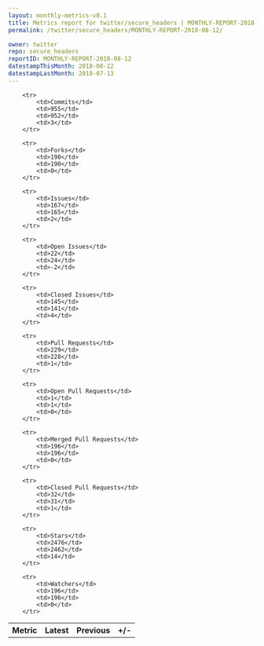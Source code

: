 ```yaml
---
layout: monthly-metrics-v0.1
title: Metrics report for twitter/secure_headers | MONTHLY-REPORT-2018-08-12 | 2018-08-12
permalink: /twitter/secure_headers/MONTHLY-REPORT-2018-08-12/

owner: twitter
repo: secure_headers
reportID: MONTHLY-REPORT-2018-08-12
datestampThisMonth: 2018-08-12
datestampLastMonth: 2018-07-13
---
```



<table style="width: 100%;">
    <tr>
        <th>Metric</th>
        <th>Latest</th>
        <th>Previous</th>
        <th>+/-</th>
    </tr>

        <tr>
            <td>Commits</td>
            <td>955</td>
            <td>952</td>
            <td>3</td>
        </tr>
        
        <tr>
            <td>Forks</td>
            <td>190</td>
            <td>190</td>
            <td>0</td>
        </tr>
        
        <tr>
            <td>Issues</td>
            <td>167</td>
            <td>165</td>
            <td>2</td>
        </tr>
        
        <tr>
            <td>Open Issues</td>
            <td>22</td>
            <td>24</td>
            <td>-2</td>
        </tr>
        
        <tr>
            <td>Closed Issues</td>
            <td>145</td>
            <td>141</td>
            <td>4</td>
        </tr>
        
        <tr>
            <td>Pull Requests</td>
            <td>229</td>
            <td>228</td>
            <td>1</td>
        </tr>
        
        <tr>
            <td>Open Pull Requests</td>
            <td>1</td>
            <td>1</td>
            <td>0</td>
        </tr>
        
        <tr>
            <td>Merged Pull Requests</td>
            <td>196</td>
            <td>196</td>
            <td>0</td>
        </tr>
        
        <tr>
            <td>Closed Pull Requests</td>
            <td>32</td>
            <td>31</td>
            <td>1</td>
        </tr>
        
        <tr>
            <td>Stars</td>
            <td>2476</td>
            <td>2462</td>
            <td>14</td>
        </tr>
        
        <tr>
            <td>Watchers</td>
            <td>196</td>
            <td>196</td>
            <td>0</td>
        </tr>
        
</table>
